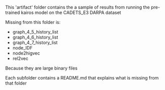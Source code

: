 This 'artifact' folder contains the a sample of results from running the pre-trained kairos model on the CADETS_E3 DARPA dataset


Missing from this folder is:

- graph_4_5_history_list
- graph_4_6_history_list
- graph_4_7_history_list
- node_IDF
- node2higvec
- rel2vec

Because they are large binary files

Each subfolder contains a README.md that explains what is missing from that folder